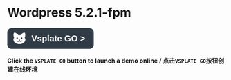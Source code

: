 # Wordpress 5.2.1-fpm

<a href="https://www.vsplate.com/?docker-compose=https://github.com/vsplate/dcenvs/wordpress/5.2.1-fpm"><img alt="VSPLATE GO" src="https://raw.githubusercontent.com/vsplate/images/master/vsgo_btn.png" width="200px"></a>

**Click the `VSPLATE GO` button to launch a demo online / 点击`VSPLATE GO`按钮创建在线环境**